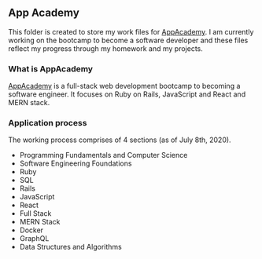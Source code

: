 ## App Academy 

This folder is created to store my work files for [AppAcademy](http://www.appacademy.io/). I am currently working on the bootcamp to become a software developer and these files reflect my progress through my homework and my projects.

### What is AppAcademy

[AppAcademy](http://www.appacademy.io/) is a full-stack web development bootcamp to becoming a software engineer. It focuses on Ruby on Rails, JavaScript and React and MERN stack. 

### Application process

The working process comprises of 4 sections (as of July 8th, 2020). 
* Programming Fundamentals and Computer Science
* Software Engineering Foundations
* Ruby
* SQL
* Rails
* JavaScript
* React
* Full Stack 
* MERN Stack
* Docker
* GraphQL
* Data Structures and Algorithms

